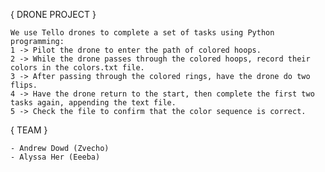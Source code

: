{ DRONE PROJECT }

    We use Tello drones to complete a set of tasks using Python programming:
    1 -> Pilot the drone to enter the path of colored hoops.
    2 -> While the drone passes through the colored hoops, record their colors in the colors.txt file.
    3 -> After passing through the colored rings, have the drone do two flips.
    4 -> Have the drone return to the start, then complete the first two tasks again, appending the text file.
    5 -> Check the file to confirm that the color sequence is correct.

{ TEAM }

    - Andrew Dowd (Zvecho)
    - Alyssa Her (Eeeba)
    